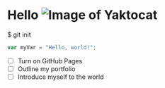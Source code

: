 # Hello ![Image of Yaktocat](https://octodex.github.com/images/yaktocat.png)
$ git init
``` javascript
var myVar = "Hello, world!";
```

- [ ] Turn on GitHub Pages
- [ ] Outline my portfolio
- [ ] Introduce myself to the world
